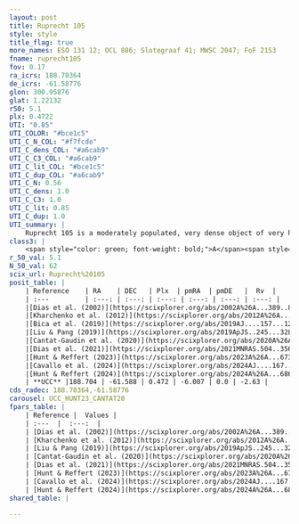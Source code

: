 ```yaml
---
layout: post
title: Ruprecht 105
style: style
title_flag: true
more_names: ESO 131 12; OCL 886; Slotegraaf 41; MWSC 2047; FoF 2153
fname: ruprecht105
fov: 0.17
ra_icrs: 188.70364
de_icrs: -61.58776
glon: 300.95876
glat: 1.22132
r50: 5.1
plx: 0.4722
UTI: "0.85"
UTI_COLOR: "#bce1c5"
UTI_C_N_COL: "#f7fcde"
UTI_C_dens_COL: "#a6cab9"
UTI_C_C3_COL: "#a6cab9"
UTI_C_lit_COL: "#bce1c5"
UTI_C_dup_COL: "#a6cab9"
UTI_C_N: 0.56
UTI_C_dens: 1.0
UTI_C_C3: 1.0
UTI_C_lit: 0.85
UTI_C_dup: 1.0
UTI_summary: |
    Ruprecht 105 is a moderately populated, very dense object of very high C3 quality. It is well-studied in the literature.
class3: |
    <span style="color: green; font-weight: bold;">A</span><span style="color: green; font-weight: bold;">A</span>
r_50_val: 5.1
N_50_val: 62
scix_url: Ruprecht%20105
posit_table: |
    | Reference    | RA    | DEC   | Plx  | pmRA  | pmDE   |  Rv  |
    | :---         | :---: | :---: | :---: | :---: | :---: | :---: |
    |[Dias et al. (2002)](https://scixplorer.org/abs/2002A%26A...389..871D) | 188.558 | -61.567 | -- | -1.53 | -0.68 | -- |
    |[Kharchenko et al. (2012)](https://scixplorer.org/abs/2012A%26A...543A.156K) | 188.475 | -61.575 | -- | -8.5 | -0.64 | -- |
    |[Bica et al. (2019)](https://scixplorer.org/abs/2019AJ....157...12B) | 188.61 | -61.575 | -- | -- | -- | -- |
    |[Liu & Pang (2019)](https://scixplorer.org/abs/2019ApJS..245...32L) | 188.696 | -61.58 | 0.466 | -5.914 | -0.066 | -- |
    |[Cantat-Gaudin et al. (2020)](https://scixplorer.org/abs/2020A%26A...640A...1C) | 188.694 | -61.592 | 0.46 | -5.986 | -0.001 | -- |
    |[Dias et al. (2021)](https://scixplorer.org/abs/2021MNRAS.504..356D) | 188.721 | -61.606 | 0.459 | -5.993 | -0.006 | -3.941 |
    |[Hunt & Reffert (2023)](https://scixplorer.org/abs/2023A%26A...673A.114H) | 188.637 | -61.595 | 0.465 | -6.017 | 0.025 | -2.742 |
    |[Cavallo et al. (2024)](https://scixplorer.org/abs/2024AJ....167...12C) | 188.712 | -61.58 | 0.469 | -- | -- | -- |
    |[Hunt & Reffert (2024)](https://scixplorer.org/abs/2024A%26A...686A..42H) | 188.637 | -61.595 | 0.465 | -6.017 | 0.025 | -2.742 |
    | **UCC** |188.704 | -61.588 | 0.472 | -6.007 | 0.0 | -2.63 | 
cds_radec: 188.70364,-61.58776
carousel: UCC_HUNT23_CANTAT20
fpars_table: |
    | Reference |  Values |
    | :---  |  :---:  |
    | [Dias et al. (2002)](https://scixplorer.org/abs/2002A%26A...389..871D) | `E(B-V)=0.05, Dist=950.0, Age=9.01` |
    | [Kharchenko et al. (2012)](https://scixplorer.org/abs/2012A%26A...543A.156K) | `e_bv=0.05, distance=1250, log_age=9.1` |
    | [Liu & Pang (2019)](https://scixplorer.org/abs/2019ApJS..245...32L) | `Age=0.955, Z=-0.25` |
    | [Cantat-Gaudin et al. (2020)](https://scixplorer.org/abs/2020A%26A...640A...1C) | `AVNN=1.5, DMNN=11.56, AgeNN=8.59` |
    | [Dias et al. (2021)](https://scixplorer.org/abs/2021MNRAS.504..356D) | `Av=1.867, Dist=1905, logage=8.208, [Fe/H]=0.2` |
    | [Hunt & Reffert (2023)](https://scixplorer.org/abs/2023A%26A...673A.114H) | `AV50=1.658, diffAV50=1.311, MOD50=11.464, logAge50=8.404` |
    | [Cavallo et al. (2024)](https://scixplorer.org/abs/2024AJ....167...12C) | `AV50=1.81, dMod50=11.4, logAge50=8.53, [Fe/H]50=0.15` |
    | [Hunt & Reffert (2024)](https://scixplorer.org/abs/2024A%26A...686A..42H) | `MassJ=476.423` |
shared_table: |
    
---
```

